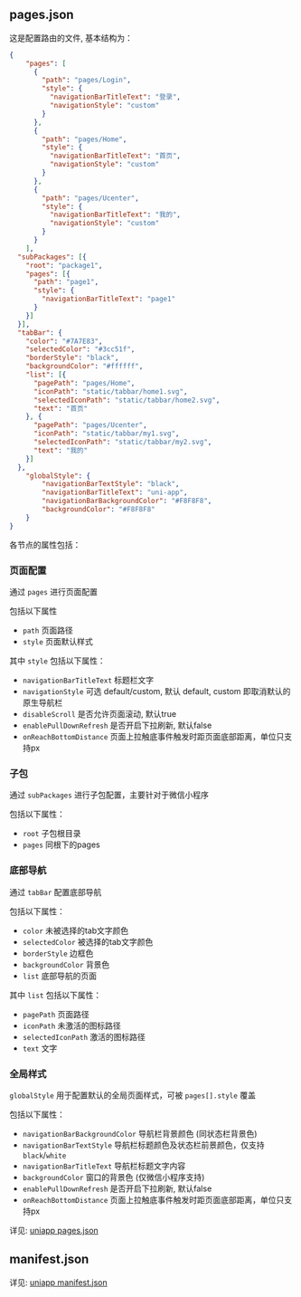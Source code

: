 <a name="pages.json"></a>

## pages.json

这是配置路由的文件, 基本结构为：
```json
{
	"pages": [
      {
        "path": "pages/Login",
        "style": {
          "navigationBarTitleText": "登录",
          "navigationStyle": "custom"
        }
      },
      {
        "path": "pages/Home",
        "style": {
          "navigationBarTitleText": "首页",
          "navigationStyle": "custom"
        }
      },
      {
        "path": "pages/Ucenter",
        "style": {
          "navigationBarTitleText": "我的",
          "navigationStyle": "custom"
        }
      }
	],
  "subPackages": [{
    "root": "package1",
    "pages": [{
      "path": "page1",
      "style": {
        "navigationBarTitleText": "page1"
      }
    }]
  }],
  "tabBar": {
    "color": "#7A7E83",
    "selectedColor": "#3cc51f",
    "borderStyle": "black",
    "backgroundColor": "#ffffff",
    "list": [{
      "pagePath": "pages/Home",
      "iconPath": "static/tabbar/home1.svg",
      "selectedIconPath": "static/tabbar/home2.svg",
      "text": "首页"
    }, {
      "pagePath": "pages/Ucenter",
      "iconPath": "static/tabbar/my1.svg",
      "selectedIconPath": "static/tabbar/my2.svg",
      "text": "我的"
    }]
  },
	"globalStyle": {
		"navigationBarTextStyle": "black",
		"navigationBarTitleText": "uni-app",
		"navigationBarBackgroundColor": "#F8F8F8",
		"backgroundColor": "#F8F8F8"
	}
}
```

各节点的属性包括：

<a name="d17bbee1"></a>
### 页面配置
通过 `pages` 进行页面配置

包括以下属性

- `path` 页面路径
- `style` 页面默认样式

其中 `style` 包括以下属性：

- `navigationBarTitleText` 标题栏文字
- `navigationStyle` 可选 default/custom, 默认 default, custom 即取消默认的原生导航栏
- `disableScroll` 是否允许页面滚动, 默认true
- `enablePullDownRefresh` 是否开启下拉刷新, 默认false
- `onReachBottomDistance` 页面上拉触底事件触发时距页面底部距离，单位只支持px

<a name="e7d3cbe4"></a>
### 子包
通过 `subPackages` 进行子包配置，主要针对于微信小程序

包括以下属性：

- `root` 子包根目录
- `pages` 同根下的pages

<a name="eaa1285e"></a>
### 底部导航
通过 `tabBar` 配置底部导航

包括以下属性：

- `color` 未被选择的tab文字颜色
- `selectedColor` 被选择的tab文字颜色
- `borderStyle` 边框色
- `backgroundColor` 背景色
- `list` 底部导航的页面

其中 `list` 包括以下属性：

- `pagePath` 页面路径
- `iconPath` 未激活的图标路径
- `selectedIconPath` 激活的图标路径
- `text` 文字

<a name="9440f45e"></a>
### 全局样式
`globalStyle` 用于配置默认的全局页面样式，可被 `pages[].style` 覆盖

包括以下属性：

- `navigationBarBackgroundColor` 导航栏背景颜色 (同状态栏背景色)
- `navigationBarTextStyle` 导航栏标题颜色及状态栏前景颜色，仅支持 `black`/`white`
- `navigationBarTitleText` 导航栏标题文字内容
- `backgroundColor` 窗口的背景色 (仅微信小程序支持)
- `enablePullDownRefresh` 是否开启下拉刷新, 默认false
- `onReachBottomDistance` 页面上拉触底事件触发时距页面底部距离，单位只支持px

详见: [uniapp pages.json](https://uniapp.dcloud.io/collocation/pages)

<a name="manifest.json"></a>
## manifest.json

详见: [uniapp manifest.json](https://uniapp.dcloud.io/collocation/manifest)

